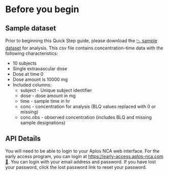 # Before you begin

## Sample dataset
Prior to beginning this Quick Step guide, please download the [:chart_with_downwards_trend: sample dataset](./files/sample-data.csv) for analysis. This csv file contains concentration-time data with the following characteristics:
-   10 subjects
-   Single extravascular dose
-   Dose at time 0
-   Dose amount is 10000 mg
-   Included columns: 
    -   subject - Unique subject identifier
    -   dose - dose amount in mg
    -   time - sample time in hr
    -   conc - concentration for analysis (BLQ values replaced with 0 or missing)
    -   conc.obs - observed concentration (includes BLQ and missing sample designations)

## API Details
You will need to be able to login to your Aplos NCA web interface. For the early access program, you can login at [https://early-access.aplos-nca.com :link:](https://early-access.aplos-nca.com). You can login with your email address and password. If you have lost your password, click the lost password link to reset your password. 

